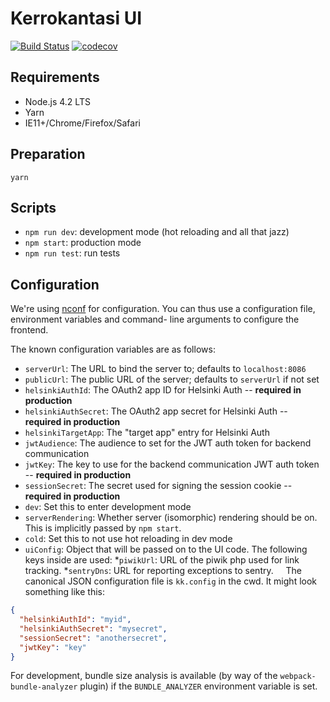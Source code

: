 Kerrokantasi UI
===============

[![Build Status](https://travis-ci.org/City-of-Helsinki/kerrokantasi-ui.svg?branch=master)](https://travis-ci.org/City-of-Helsinki/kerrokantasi-ui)
[![codecov](https://codecov.io/gh/City-of-Helsinki/kerrokantasi-ui/branch/master/graph/badge.svg)](https://codecov.io/gh/City-of-Helsinki/kerrokantasi-ui)


Requirements
------------

* Node.js 4.2 LTS
* Yarn
* IE11+/Chrome/Firefox/Safari

Preparation
-----------

```
yarn
```

Scripts
-------

* `npm run dev`: development mode (hot reloading and all that jazz)
* `npm start`: production mode
* `npm run test`: run tests

Configuration
-------------

We're using [nconf](https://github.com/indexzero/nconf) for configuration.
You can thus use a configuration file, environment variables and command-
line arguments to configure the frontend.

The known configuration variables are as follows:

* `serverUrl`: The URL to bind the server to; defaults to `localhost:8086`
* `publicUrl`: The public URL of the server; defaults to `serverUrl` if not set
* `helsinkiAuthId`: The OAuth2 app ID for Helsinki Auth -- **required in production**
* `helsinkiAuthSecret`: The OAuth2 app secret for Helsinki Auth -- **required in production**
* `helsinkiTargetApp`: The "target app" entry for Helsinki Auth
* `jwtAudience`: The audience to set for the JWT auth token for backend communication
* `jwtKey`: The key to use for the backend communication JWT auth token -- **required in production**
* `sessionSecret`: The secret used for signing the session cookie -- **required in production**
* `dev`: Set this to enter development mode
* `serverRendering`: Whether server (isomorphic) rendering should be on. This is implicitly passed by `npm start`.
* `cold`: Set this to not use hot reloading in dev mode
* `uiConfig`: Object that will be passed on to the UI code. The following keys inside are used:
    *`piwikUrl`: URL of the piwik php used for link tracking.
    *`sentryDns`: URL for reporting exceptions to sentry.
     
The canonical JSON configuration file is `kk.config` in the cwd. It might
look something like this:

```json
{
  "helsinkiAuthId": "myid",
  "helsinkiAuthSecret": "mysecret",
  "sessionSecret": "anothersecret",
  "jwtKey": "key"
}
```

For development, bundle size analysis is available (by way of the `webpack-bundle-analyzer` plugin) if the `BUNDLE_ANALYZER` environment variable is set.